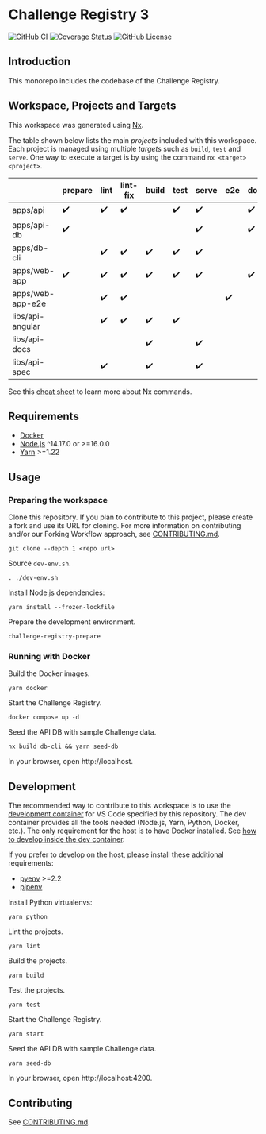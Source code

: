 # Challenge Registry 3

[![GitHub CI](https://img.shields.io/github/workflow/status/Sage-Bionetworks/challenge-registry/CI.svg?color=007acc&labelColor=555555&logoColor=ffffff&style=for-the-badge&logo=github)](https://github.com/Sage-Bionetworks/challenge-registry/actions)
[![Coverage Status](https://img.shields.io/coveralls/github/Sage-Bionetworks/challenge-registry.svg?color=007acc&labelColor=555555&logoColor=ffffff&style=for-the-badge&label=coverage&logo=Coveralls)](https://coveralls.io/github/Sage-Bionetworks/challenge-registry?branch=main)
[![GitHub License](https://img.shields.io/github/license/Sage-Bionetworks/challenge-registry.svg?color=007acc&labelColor=555555&logoColor=ffffff&style=for-the-badge&logo=github)](https://github.com/Sage-Bionetworks/challenge-registry/blob/main/LICENSE)

## Introduction

This monorepo includes the codebase of the Challenge Registry.

## Workspace, Projects and Targets

This workspace was generated using [Nx](https://nx.dev).

The table shown below lists the main *projects* included with this workspace.
Each project is managed using multiple *targets* such as `build`, `test` and
`serve`. One way to execute a target is by using the command `nx <target>
<project>`.

|                  | prepare | lint | lint-fix | build | test | serve | e2e | docker |
|------------------|---------|------|----------|-------|------|-------|-----|--------|
| apps/api         | ✔️       | ✔️    | ✔️        |       | ✔️    | ✔️     |     | ✔️      |
| apps/api-db      | ✔️       |      |          |       |      | ✔️     |     | ✔️      |
| apps/db-cli      |         | ✔️    | ✔️        | ✔️     | ✔️    | ✔️     |     |        |
| apps/web-app     | ✔️       | ✔️    | ✔️        | ✔️     | ✔️    | ✔️     |     | ✔️      |
| apps/web-app-e2e |         | ✔️    | ✔️        |       |      |       | ✔️   |        |
| libs/api-angular |         | ✔️    | ✔️        | ✔️     | ✔️    |       |     |        |
| libs/api-docs    |         |      |          | ✔️     |      | ✔️     |     |        |
| libs/api-spec    |         | ✔️    |          | ✔️     |      | ✔️     |     |        |

See this [cheat sheet] to learn more about Nx commands.

## Requirements

- [Docker]
- [Node.js] ^14.17.0 or >=16.0.0
- [Yarn] >=1.22

## Usage

### Preparing the workspace

Clone this repository. If you plan to contribute to this project, please create a fork and use its
URL for cloning.  For more information on contributing and/or our Forking Workflow approach, see
[CONTRIBUTING.md](.github/CONTRIBUTING.md).

    git clone --depth 1 <repo url>

Source `dev-env.sh`.

    . ./dev-env.sh

Install Node.js dependencies:

    yarn install --frozen-lockfile

Prepare the development environment.

    challenge-registry-prepare

### Running with Docker

Build the Docker images.

    yarn docker

Start the Challenge Registry.

    docker compose up -d

Seed the API DB with sample Challenge data.

    nx build db-cli && yarn seed-db

In your browser, open http://localhost.

## Development

The recommended way to contribute to this workspace is to use the [development
container] for VS Code specified by this repository. The dev container provides
all the tools needed (Node.js, Yarn, Python, Docker, etc.). The only requirement
for the host is to have Docker installed. See [how to develop inside the dev
container].

If you prefer to develop on the host, please install these additional
requirements:

- [pyenv] >=2.2
- [pipenv]

Install Python virtualenvs:

    yarn python

Lint the projects.

    yarn lint

Build the projects.

    yarn build

Test the projects.

    yarn test

Start the Challenge Registry.

    yarn start

Seed the API DB with sample Challenge data.

    yarn seed-db

In your browser, open http://localhost:4200.

## Contributing

See [CONTRIBUTING.md](.github/CONTRIBUTING.md).

<!-- Links -->

[cheat sheet]: ./docs/cheat-sheet.md
[Docker]: https://docs.docker.com/get-docker/
[Node.js]: https://nodejs.org/en/
[Yarn]: https://yarnpkg.com/
[pyenv]: https://github.com/pyenv/pyenv
[pipenv]: https://pypi.org/project/pipenv/
[development container]: https://code.visualstudio.com/docs/remote/containers
[how to develop inside the dev container]: docs/dev-container.md